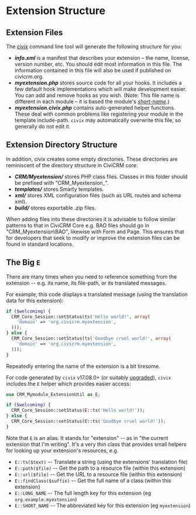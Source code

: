 # Extension Structure

## Extension Files
The [civix](/extensions/civix.md) command line tool will generate the following structure
for you:

-   ***info.xml*** is a manifest that describes your extension – the name, license, version number, etc. You should edit most information in this file. The information contained in this file will also be used if published on civicrm.org.
-   ***myextension.php*** stores source code for all your hooks. It includes a few default hook implementations which will make     development easier. You can add and remove hooks as you wish. (Note: This file name is different in each module – it is based the module's *[short-name](/extensions/index.md#extension-names)*.)
-   ***myextension.civix.php*** contains auto-generated helper functions. These deal with common problems like registering your
    module in the template include-path. `civix` may automatically overwrite this file, so generally do not edit it.

## Extension Directory Structure

In addition, civix creates some empty directories. These directories are reminiscent of the directory structure in CiviCRM core:

-   ***CRM/Myextension/*** stores PHP class files. Classes in this folder should be prefixed with "CRM\_Myextension\_".
-   ***templates/*** stores Smarty templates.
-   ***xml/*** stores XML configuration files (such as URL routes and schema xml).
-   ***build/*** stores exportable .zip files.

When adding files into these directories it is advisable to follow similar patterns to that in CiviCRM Core e.g. BAO files should go in "CRM\_Myextension\BAO\", likewise with Form and Page. This ensures that for developers that seek to modify or improve the extension files can be found in standard locations.

## The Big `E`

There are many times when you need to reference something from the extension -- e.g.  its name, its file-path, or its translated messages.

For example, this code displays a translated message (using the translation data for this extension):

```php
if ($welcoming) {
  CRM_Core_Session::setStatus(ts('Hello world!', array(
    'domain' => 'org.civicrm.myextension',
  )));
} else {
  CRM_Core_Session::setStatus(ts('Goodbye cruel world!', array(
    'domain' => 'org.civicrm.myextension',
  )));
}
```

Repeatedly entering the name of the extension is a bit tiresome.

For code generated by `civix` v17.08.0+ (or suitably [upgraded](https://github.com/totten/civix/blob/master/UPGRADE.md)), `civix` includes the `E` helper which provides easier access:

```php
use CRM_Mymodule_ExtensionUtil as E;

if ($welcoming) {
  CRM_Core_Session::setStatus(E::ts('Hello world!'));
} else {
  CRM_Core_Session::setStatus(E::ts('Goodbye cruel world!'));
}
```

Note that `E` is an alias.  It stands for "extension" -- as in "the current extension that I'm writing".  It's a very thin class that provides small helpers for looking up your extension's resources, e.g.

 * `E::ts($text)` -- Translate a string (using the extensions' translation file)
 * `E::path($file)` -- Get the path to a resource file (within this extension)
 * `E::url($file)` -- Get the URL to a resource file (within this extension)
 * `E::findClass($suffix)` -- Get the full name of a class (within this extension)
 * `E::LONG_NAME` -- The full length key for this extension (eg `org.example.myextension`)
 * `E::SHORT_NAME` -- The abbreviated key for this extension (eg `myextension`)
